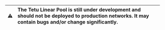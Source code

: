 | :warning: | The Tetu Linear Pool is still under development and should not be deployed to production networks. It may contain bugs and/or change significantly. |
| --------- | :-------------------------------------------------------------------------------------------------------------------------------------------------- |
